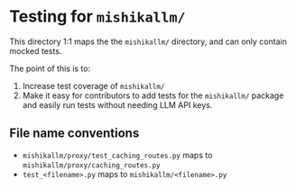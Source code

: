 # Testing for `mishikallm/` 

This directory 1:1 maps the the `mishikallm/` directory, and can only contain mocked tests. 

The point of this is to:
1. Increase test coverage of `mishikallm/`
2. Make it easy for contributors to add tests for the `mishikallm/` package and easily run tests without needing LLM API keys. 


## File name conventions

- `mishikallm/proxy/test_caching_routes.py` maps to `mishikallm/proxy/caching_routes.py`
- `test_<filename>.py` maps to `mishikallm/<filename>.py`











